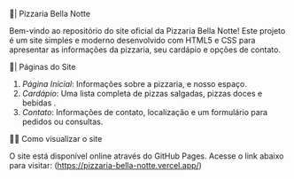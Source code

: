 🍕| Pizzaria Bella Notte

Bem-vindo ao repositório do site oficial da Pizzaria Bella Notte! Este projeto é um site simples e moderno desenvolvido com HTML5 e CSS para apresentar as informações da pizzaria, seu cardápio e opções de contato.

 📄| Páginas do Site

1. *Página Inicial*: Informações sobre a pizzaria, e nosso espaço.
2. *Cardápio*: Uma lista completa de pizzas salgadas, pizzas doces e bebidas .
3. *Contato*: Informações de contato, localização e um formulário para pedidos ou consultas.

👩‍💻 Como visualizar o site

O site está disponível online através do GitHub Pages. Acesse o link abaixo para visitar:
(https://pizzaria-bella-notte.vercel.app/)
